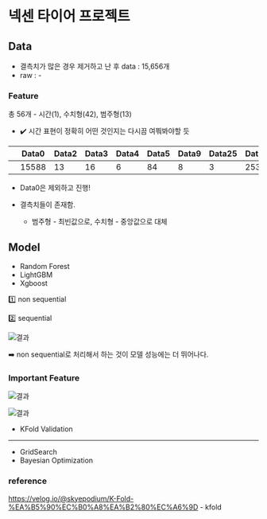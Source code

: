 # 넥센 타이어 프로젝트

## Data 

- 결측치가 많은 경우 제거하고 난 후 data : 15,656개
- raw : -

### Feature

총 56개 - 시간(1), 수치형(42), 범주형(13)

- :heavy_check_mark: ​시간 표현이 정확히 어떤 것인지는 다시끔 여쭤봐야할 듯 

|      | Data0 | Data2 | Data3 | Data4 | Data5 | Data9 | Data25 | Data43 | Data44 | Data45 | Data47 | Data49 | Data52 | Data53 |
| ---- | ----- | ----- | ----- | ----- | ----- | ----- | ------ | ------ | ------ | ------ | ------ | ------ | ------ | ------ |
|      | 15588 | 13    | 16    | 6     | 84    | 8     | 3      | 253    | 14     | 13     | 10     | 14     | 3      | 7      |

- Data0은 제외하고 진행!



- 결측치들이 존재함.
  - 범주형 - 최빈값으로, 수치형 - 중앙값으로 대체



## Model

- Random Forest
- LightGBM
- Xgboost

:one: non sequential

:two: sequential

![결과](https://github.com/Chuck2Win/Nexon-Tire/blob/main/result/result.png)

:arrow_right: non sequential로 처리해서 하는 것이 모델 성능에는 더 뛰어나다.



### Important Feature

![결과](https://github.com/Chuck2Win/Nexon-Tire/blob/main/result/6061.png)

![결과](https://github.com/Chuck2Win/Nexon-Tire/blob/main/result/6263.png)



- KFold Validation



--------------



- GridSearch
- Bayesian Optimization



### reference

https://velog.io/@skyepodium/K-Fold-%EA%B5%90%EC%B0%A8%EA%B2%80%EC%A6%9D - kfold

